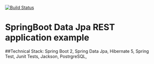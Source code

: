 [![Build Status](https://travis-ci.org/acheonline/springboot-datajpa-rest.svg?branch=master)](https://travis-ci.org/acheonline/springboot-datajpa-rest)

SpringBoot Data Jpa REST application example
=============================================

##Technical Stack:
Spring Boot 2, Spring Data Jpa, Hibernate 5, Spring Test, Junit Tests, Jackson, PostrgreSQL, 
